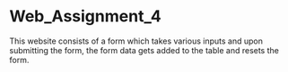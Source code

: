 # Web_Assignment_4
This website consists of a form which takes various inputs and upon submitting the form, the form data gets added to the table and resets the form.
